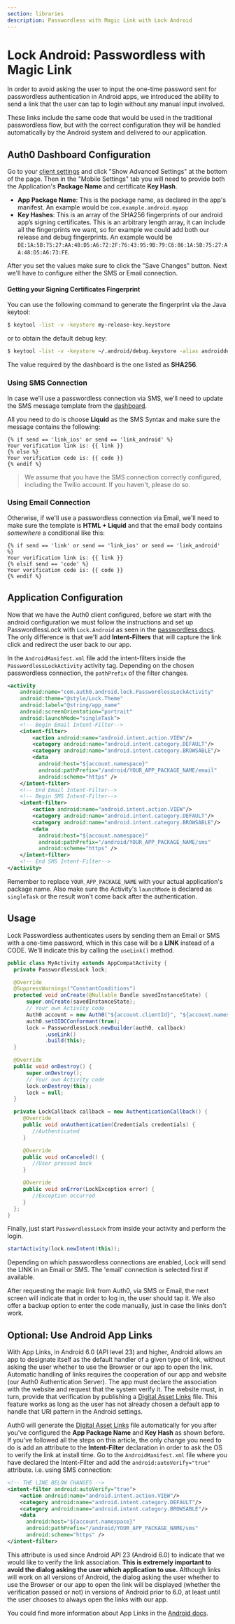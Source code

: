 ```yaml
---
section: libraries
description: Passwordless with Magic Link with Lock Android
---
```



# Lock Android: Passwordless with Magic Link

In order to avoid asking the user to input the one-time password sent for passwordless authentication in Android apps, we introduced the ability to send a link that the user can tap to login without any manual input involved.

These links include the same code that would be used in the traditional passwordless flow, but with the correct configuration they will be handled automatically by the Android system and delivered to our application.


## Auth0 Dashboard Configuration

Go to your [client settings](${manage_url}/#/clients/${account.clientId}/settings) and click "Show Advanced Settings" at the bottom of the page. Then in the "Mobile Settings" tab you will need to provide both the Application's **Package Name** and certificate **Key Hash**.

- **App Package Name**: This is the package name, as declared in the app's manifest. An example would be `com.example.android.myapp`
- **Key Hashes**: This is an array of the SHA256 fingerprints of our android app’s signing certificates. This is an arbitrary length array, it can include all the fingerprints we want, so for example we could add both our release and debug fingerprints. An example would be `DE:1A:5B:75:27:AA:48:D5:A6:72:2F:76:43:95:9B:79:C6:86:1A:5B:75:27:AA:48:D5:A6:73:FE`.

After you set the values make sure to click the "Save Changes" button. Next we'll have to configure either the SMS or Email connection.


#### Getting your Signing Certificates Fingerprint

You can use the following command to generate the fingerprint via the Java keytool:

```bash
$ keytool -list -v -keystore my-release-key.keystore
```

or to obtain the default debug key:

```bash
$ keytool -list -v -keystore ~/.android/debug.keystore -alias androiddebugkey -storepass android -keypass android
```

The value required by the dashboard is the one listed as **SHA256**.

### Using SMS Connection

In case we'll use a passwordless connection via SMS, we'll need to update the SMS message template from the [dashboard](${manage_url}/#/connections/passwordless).

All you need to do is choose **Liquid** as the SMS Syntax and make sure the message contains the following:

```liquid
{% if send == 'link_ios' or send == 'link_android' %}
Your verification link is: {{ link }}
{% else %}
Your verification code is: {{ code }}
{% endif %}
```

> We assume that you have the SMS connection correctly configured, including the Twilio account. If you haven't, please do so.

### Using Email Connection

Otherwise, if we'll use a passwordless connection via Email, we'll need to make sure the template is **HTML + Liquid** and that the email body contains *somewhere* a conditional like this:

```liquid
{% if send == 'link' or send == 'link_ios' or send == 'link_android' %}
Your verification link is: {{ link }}
{% elsif send == 'code' %}
Your verification code is: {{ code }}
{% endif %}
```

## Application Configuration

Now that we have the Auth0 client configured, before we start with the android configuration we must follow the instructions and set up PasswordlessLock with `Lock.Android` as seen in the [passwordless docs](/libraries/lock-android/passwordless). The only difference is that we'll add **Intent-Filters** that will capture the link click and redirect the user back to our app.

In the `AndroidManifest.xml` file add the intent-filters inside the `PasswordlessLockActivity` activity tag. Depending on the chosen passwordless connection, the `pathPrefix` of the filter changes.

```xml
<activity
    android:name="com.auth0.android.lock.PasswordlessLockActivity"
    android:theme="@style/Lock.Theme"
    android:label="@string/app_name"
    android:screenOrientation="portrait"
    android:launchMode="singleTask">
    <!-- Begin Email Intent-Filter-->
    <intent-filter>
        <action android:name="android.intent.action.VIEW"/>
        <category android:name="android.intent.category.DEFAULT"/>
        <category android:name="android.intent.category.BROWSABLE"/>
        <data
          android:host="${account.namespace}"
          android:pathPrefix="/android/YOUR_APP_PACKAGE_NAME/email"
          android:scheme="https" />
    </intent-filter>
    <!-- End Email Intent-Filter-->
    <!-- Begin SMS Intent-Filter-->
    <intent-filter>
        <action android:name="android.intent.action.VIEW"/>
        <category android:name="android.intent.category.DEFAULT"/>
        <category android:name="android.intent.category.BROWSABLE"/>
        <data
          android:host="${account.namespace}"
          android:pathPrefix="/android/YOUR_APP_PACKAGE_NAME/sms"
          android:scheme="https" />
    </intent-filter>
    <!-- End SMS Intent-Filter-->
</activity>
```

Remember to replace `YOUR_APP_PACKAGE_NAME` with your actual application's package name. Also make sure the Activity's `launchMode` is declared as `singleTask` or the result won't come back after the authentication.


## Usage

Lock Passwordless authenticates users by sending them an Email or SMS with a one-time password, which in this case will be a **LINK** instead of a CODE. We'll indicate this by calling the `useLink()` method.

```java
public class MyActivity extends AppCompatActivity {
  private PasswordlessLock lock;

  @Override
  @SuppressWarnings("ConstantConditions")
  protected void onCreate(@Nullable Bundle savedInstanceState) {
      super.onCreate(savedInstanceState);
      // Your own Activity code
      Auth0 account = new Auth0("${account.clientId}", "${account.namespace}");
      auth0.setOIDCConformant(true);
      lock = PasswordlessLock.newBuilder(auth0, callback)
            .useLink()
            .build(this);
  }

  @Override
  public void onDestroy() {
      super.onDestroy();
      // Your own Activity code
      lock.onDestroy(this);
      lock = null;
  }

  private LockCallback callback = new AuthenticationCallback() {
     @Override
     public void onAuthentication(Credentials credentials) {
        //Authenticated
     }

     @Override
     public void onCanceled() {
        //User pressed back
     }

     @Override
     public void onError(LockException error) {
        //Exception occurred
     }
  };
}
```


Finally, just start `PasswordlessLock` from inside your activity and perform the login.

```java
startActivity(lock.newIntent(this));
```

Depending on which passwordless connections are enabled, Lock will send the LINK in an Email or SMS. The 'email' connection is selected first if available.

After requesting the magic link from Auth0, via SMS or Email, the next screen will indicate that in order to log in, the user should tap it. We also offer a backup option to enter the code manually, just in case the links don't work.


## Optional: Use Android App Links

With App Links, in Android 6.0 (API level 23) and higher, Android allows an app to designate itself as the default handler of a given type of link, without asking the user whether to use the Browser or our app to open the link.
Automatic handling of links requires the cooperation of our app and website (our Auth0 Authentication Server). The app must declare the association with the website and request that the system verify it. The website must, in turn, provide that verification by publishing a [Digital Asset Links](https://developers.google.com/digital-asset-links/) file.
This feature works as long as the user has not already chosen a default app to handle that URI pattern in the Android settings.

Auth0 will generate the [Digital Asset Links](https://developers.google.com/digital-asset-links/) file automatically for you after you've configured the **App Package Name** and **Key Hash** as shown before. If you've followed all the steps on this article, the only change you need to do is add an attribute to the **Intent-Filter** declaration in order to ask the OS to verify the link at install time. Go to the `AndroidManifest.xml` file where you have declared the Intent-Filter and add the `android:autoVerify="true"` attribute. i.e. using SMS connection:

```xml
<!-- THE LINE BELOW CHANGES -->
<intent-filter android:autoVerify="true">   
    <action android:name="android.intent.action.VIEW"/>
    <category android:name="android.intent.category.DEFAULT"/>
    <category android:name="android.intent.category.BROWSABLE"/>
    <data
      android:host="${account.namespace}"
      android:pathPrefix="/android/YOUR_APP_PACKAGE_NAME/sms"
      android:scheme="https" />
</intent-filter>
```

This attribute is used since Android API 23 (Android 6.0) to indicate that we would like to verify the link association. **This is extremely important to avoid the dialog asking the user which application to use.** Although links will work on all versions of Android, the dialog asking the user whether to use the Browser or our app to open the link will be displayed (whether the verification passed or not) in versions of Android prior to 6.0, at least until the user chooses to always open the links with our app.

You could find more information about App Links in the [Android docs](http://developer.android.com/training/app-links/index.html).
